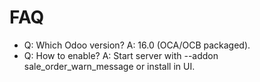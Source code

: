 # FAQ

- Q: Which Odoo version? A: 16.0 (OCA/OCB packaged).
- Q: How to enable? A: Start server with --addon sale_order_warn_message or install in UI.
